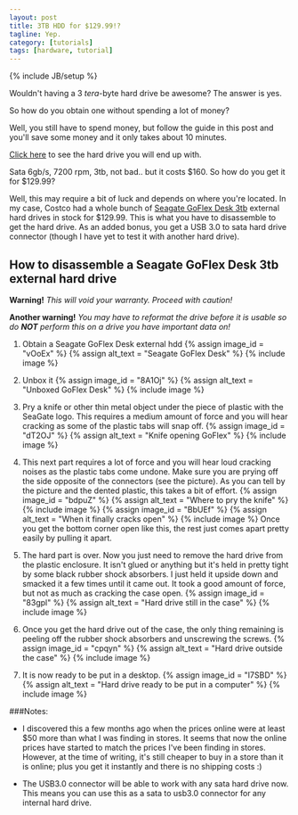 ```yaml
---
layout: post
title: 3TB HDD for $129.99!?
tagline: Yep.
category: [tutorials]
tags: [hardware, tutorial]
---
```

{% include JB/setup %}

Wouldn't having a 3 *tera*-byte hard drive be awesome?
The answer is yes.

So how do you obtain one without spending a lot of money?

Well, you still have to spend money, but follow the guide in this post and you'll save some money and it only takes about 10 minutes.

[Click here](http://www.amazon.com/Seagate-Barracuda-3-5-Inch-Internal-ST3000DM001/dp/B005T3GRLY) to see the hard drive you will end up with.

Sata 6gb/s, 7200 rpm, 3tb, not bad.. but it costs $160. So how do you get it for $129.99?

Well, this may require a bit of luck and depends on where you're located. In my case, Costco had a whole bunch of [Seagate GoFlex Desk 3tb](http://www.amazon.com/New-Seagate-FreeAgent-STAC3000102-External/dp/B0071MZ1UO) external hard drives in stock for $129.99. This is what you have to disassemble to get the hard drive. As an added bonus, you get a USB 3.0 to sata hard drive connector (though I have yet to test it with another hard drive).

How to disassemble a Seagate GoFlex Desk 3tb external hard drive
----------------------------------------------------------------
__Warning!__ *This will void your warranty. Proceed with caution!*

__Another warning!__ *You may have to reformat the drive before it is usable so do __NOT__ perform this on a drive you have important data on!*

1. Obtain a Seagate GoFlex Desk external hdd
    {% assign image_id = "vOoEx" %}
    {% assign alt_text = "Seagate GoFlex Desk" %}
    {% include image %}

2. Unbox it
    {% assign image_id = "8A1Oj" %}
    {% assign alt_text = "Unboxed GoFlex Desk" %}
    {% include image %}

3. Pry a knife or other thin metal object under the piece of plastic with the SeaGate logo.
    This requires a medium amount of force and you will hear cracking as some of the plastic tabs will snap off.
    {% assign image_id = "dT2OJ" %}
    {% assign alt_text = "Knife opening GoFlex" %}
    {% include image %}

4. This next part requires a lot of force and you will hear loud cracking noises as the plastic tabs come undone. Make sure you are prying off the side opposite of the connectors (see the picture). As you can tell by the picture and the dented plastic, this takes a bit of effort.
    {% assign image_id = "bdpuZ" %}
    {% assign alt_text = "Where to pry the knife" %}
    {% include image %}
    {% assign image_id = "BbUEf" %}
    {% assign alt_text = "When it finally cracks open" %}
    {% include image %}
    Once you get the bottom corner open like this, the rest just comes apart pretty easily by pulling it apart.

5. The hard part is over. Now you just need to remove the hard drive from the plastic enclosure. It isn't glued or anything but it's held in pretty tight by some black rubber shock absorbers. I just held it upside down and smacked it a few times until it came out. It took a good amount of force, but not as much as cracking the case open.
    {% assign image_id = "83gpl" %}
    {% assign alt_text = "Hard drive still in the case" %}
    {% include image %}

6. Once you get the hard drive out of the case, the only thing remaining is peeling off the rubber shock absorbers and unscrewing the screws.
    {% assign image_id = "cpqyn" %}
    {% assign alt_text = "Hard drive outside the case" %}
    {% include image %}

7. It is now ready to be put in a desktop.
    {% assign image_id = "I7SBD" %}
    {% assign alt_text = "Hard drive ready to be put in a computer" %}
    {% include image %}

###Notes:

*  I discovered this a few months ago when the prices online were at least $50 more than what I was finding in stores. It seems that now the online prices have started to match the prices I've been finding in stores. However, at the time of writing, it's still cheaper to buy in a store than it is online; plus you get it instantly and there is no shipping costs :)

*  The USB3.0 connector will be able to work with any sata hard drive now. This means you can use this as a sata to usb3.0 connector for any internal hard drive.